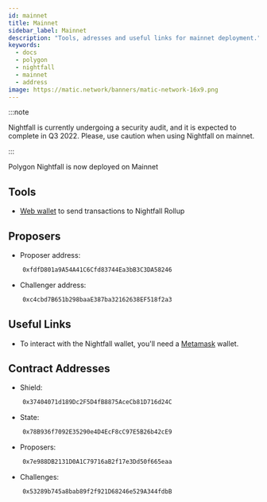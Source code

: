 ```yaml
---
id: mainnet
title: Mainnet
sidebar_label: Mainnet
description: "Tools, adresses and useful links for mainnet deployment."
keywords:
  - docs
  - polygon
  - nightfall
  - mainnet
  - address
image: https://matic.network/banners/matic-network-16x9.png
---
```


:::note

Nightfall is currently undergoing a security audit, and it is expected to complete in Q3 2022. Please, use caution when using Nightfall on mainnet.

:::


Polygon Nightfall is now deployed on Mainnet

## Tools
- [Web wallet](https://wallet-beta.polygon.technology/) to send transactions to Nightfall Rollup

## Proposers

- Proposer address:

```bash
    0xfdfD801a9A54A41C6Cfd83744Ea3bB3C3DA58246
```

- Challenger address:

```bash
    0xc4cbd7B651b298baaE387ba32162638EF518f2a3
```

## Useful Links

- To interact with the Nightfall wallet, you'll need a [Metamask](https://metamask.io/) wallet.

## Contract Addresses

- Shield:

```bash
    0x37404071d189Dc2F5D4fB8875AceCb81D716d24C
```

- State:

```bash
    0x78B936f7092E35290e4D4EcF8cC97E5B26b42cE9
```


- Proposers:

```bash
    0x7e988DB2131D0A1C79716aB2f17e3Dd50f665eaa
```


- Challenges:

```bash
    0x53289b745a8bab89f2f921D68246e529A344fdbB
```


